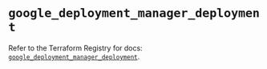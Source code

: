 # `google_deployment_manager_deployment`

Refer to the Terraform Registry for docs: [`google_deployment_manager_deployment`](https://registry.terraform.io/providers/hashicorp/google/5.30.0/docs/resources/deployment_manager_deployment).
